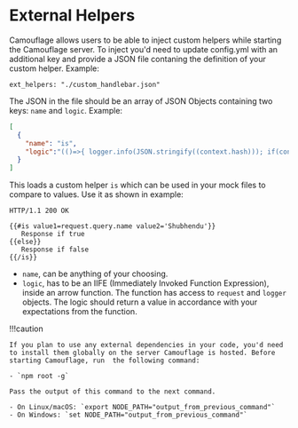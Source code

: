 # External Helpers

Camouflage allows users to be able to inject custom helpers while starting the Camouflage server. To inject you'd need to update config.yml with an additional key and provide a JSON file contaning the definition of your custom helper. Example:

```
ext_helpers: "./custom_handlebar.json"
```

The JSON in the file should be an array of JSON Objects containing two keys: `name` and `logic`. Example:

```json
[
  {
    "name": "is",
    "logic":"(()=>{ logger.info(JSON.stringify((context.hash))); if(context.hash.value1===context.hash.value2) {return context.fn(this);} else {return context.inverse(this);} })()"
  }
]
```

This loads a custom helper `is` which can be used in your mock files to compare to values. Use it as shown in example:

```
HTTP/1.1 200 OK

{{#is value1=request.query.name value2='Shubhendu'}}
   Response if true
{{else}}
   Response if false
{{/is}}
```

- `name`, can be anything of your choosing.
- `logic`, has to be an IIFE (Immediately Invoked Function Expression), inside an arrow function. The function has access to `request` and `logger` objects. The logic should return a value in accordance with your expectations from the function.

!!!caution
    
    If you plan to use any external dependencies in your code, you'd need to install them globally on the server Camouflage is hosted. Before starting Camouflage, run  the following command:
    
    - `npm root -g`
    
    Pass the output of this command to the next command.
     
    - On Linux/macOS: `export NODE_PATH="output_from_previous_command"`
    - On Windows: `set NODE_PATH="output_from_previous_command"`
    
